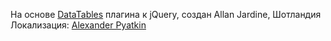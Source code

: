 На основе [DataTables](https://datatables.net/) плагина к jQuery, создан Allan Jardine, Шотландия        
Локализация: [Alexander Pyatkin](https://github.com/DataTables/Plugins/blob/master/i18n/Russian.lang)